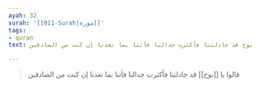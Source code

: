 ```yaml
---
ayah: 32
surah: '[[011-Surah|سورة]]'
tags:
- quran
text: قالوا يا نوح قد جادلتنا فأكثرت جدالنا فأتنا بما تعدنا إن كنت من الصادقين

---
```

> قالوا يا [[نوح]] قد جادلتنا فأكثرت جدالنا فأتنا بما تعدنا إن كنت من الصادقين
